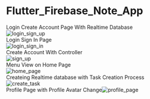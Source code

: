 # Flutter_Firebase_Note_App
Login Create Account Page With Realtime Database<br> 
![login_sign_up](https://user-images.githubusercontent.com/77650437/166454721-0d475363-9266-42a6-9a16-78e0ba25c8e3.PNG)<br> 
Login Sign In Page <br> 
![login_sign_in](https://user-images.githubusercontent.com/77650437/166454847-9622baa8-de3d-46ce-91a8-9304dac7216e.PNG)<br> 
Create Account With Controller<br> 
![sign_up](https://user-images.githubusercontent.com/77650437/166454894-e18f4961-f4b9-4479-952b-1757d7be9440.PNG)<br> 
Menu View on Home Page<br> 
![home_page](https://user-images.githubusercontent.com/77650437/166455036-98aaa90b-cdfa-4d6d-b8b3-de8094355004.PNG)<br> 
Createing Realtime database with Task  Creation Process<br> 
![create_task](https://user-images.githubusercontent.com/77650437/166455181-a2a3a535-afeb-4264-a55e-d236d8dcb35b.PNG)<br> 
Profile Page with Profile Avatar Change![profile_page](https://user-images.githubusercontent.com/77650437/166455290-384f8eb9-791c-487d-8e89-4e6f16840269.PNG)<br> 
